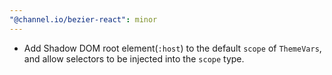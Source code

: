 ```yaml
---
"@channel.io/bezier-react": minor
---
```


- Add Shadow DOM root element(`:host`) to the default `scope` of `ThemeVars`, and allow selectors to be injected into the `scope` type.
